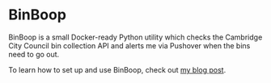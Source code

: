 # BinBoop

BinBoop is a small Docker-ready Python utility which checks the Cambridge City Council bin collection API and alerts me via Pushover when the bins need to go out.

To learn how to set up and use BinBoop, check out [my blog post](https://raphaelkabo.com/blog/undocumented-bin-collection-api/).
